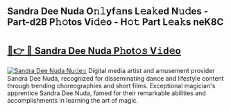 ## Sandra Dee Nuda O𝚗𝚕yf𝚊ns L𝚎a𝚔ed N𝚞𝚍es - Part-d2B P𝚑𝚘tos Vi𝚍𝚎o - H𝚘𝚝 Part L𝚎a𝚔s neK8C

# <h2><a href="http://kfes8ff.oniu.top/?m=Sandra+Dee+Nuda">🔗👉 🔴 Sandra Dee Nuda P𝚑ot𝚘𝚜 V𝚒d𝚎o</a></h2>

[![Sandra Dee Nuda Nu𝚍e𝚜](https://i.imgur.com/0qMVB7G.gif)](http://kfes8ff.oniu.top/?m=Sandra+Dee+Nuda)
Digital media artist and amusement provider Sandra Dee Nuda, recognized for disseminating dance and lifestyle content through trending choreographies and short films. Exceptional magician's apprentice Sandra Dee Nuda, famed for their remarkable abilities and accomplishments in learning the art of magic.  
